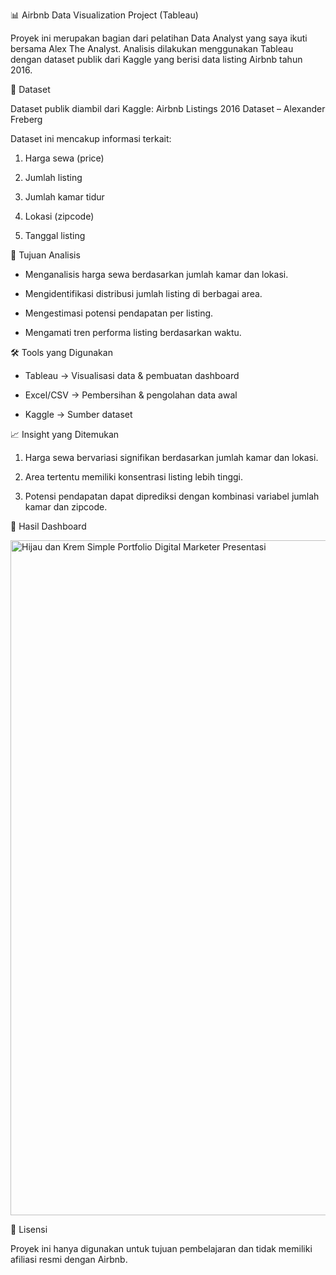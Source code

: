 📊 Airbnb Data Visualization Project (Tableau)

Proyek ini merupakan bagian dari pelatihan Data Analyst yang saya ikuti bersama Alex The Analyst.
Analisis dilakukan menggunakan Tableau dengan dataset publik dari Kaggle yang berisi data listing Airbnb tahun 2016.

📂 Dataset

Dataset publik diambil dari Kaggle: Airbnb Listings 2016 Dataset – Alexander Freberg

Dataset ini mencakup informasi terkait:

1. Harga sewa (price)

2. Jumlah listing

3. Jumlah kamar tidur

4. Lokasi (zipcode)

5. Tanggal listing

🎯 Tujuan Analisis

- Menganalisis harga sewa berdasarkan jumlah kamar dan lokasi.

- Mengidentifikasi distribusi jumlah listing di berbagai area.

- Mengestimasi potensi pendapatan per listing.

- Mengamati tren performa listing berdasarkan waktu.

🛠 Tools yang Digunakan
- Tableau → Visualisasi data & pembuatan dashboard

- Excel/CSV → Pembersihan & pengolahan data awal

- Kaggle → Sumber dataset

📈 Insight yang Ditemukan

1. Harga sewa bervariasi signifikan berdasarkan jumlah kamar dan lokasi.

2. Area tertentu memiliki konsentrasi listing lebih tinggi.

3. Potensi pendapatan dapat diprediksi dengan kombinasi variabel jumlah kamar dan zipcode.

📸 Hasil Dashboard

<img width="1920" height="1080" alt="Hijau dan Krem Simple Portfolio Digital Marketer Presentasi" src="https://github.com/user-attachments/assets/55bfaa57-a829-4333-adb4-b3c33ed87fbc" />


📜 Lisensi

Proyek ini hanya digunakan untuk tujuan pembelajaran dan tidak memiliki afiliasi resmi dengan Airbnb.
